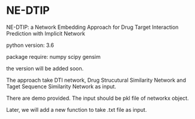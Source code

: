 # NE-DTIP
NE-DTIP: a Network Embedding Approach for Drug Target Interaction Prediction with Implicit Network

python version: 3.6

package require: numpy scipy gensim

the version will be added soon.

The approach take DTI network, Drug Strucutural Similarity Network and Taget Sequence Similarity Network as input.

There are demo provided. The input should be pkl file of networkx object. 

Later, we will add a new function to take .txt file as input.
